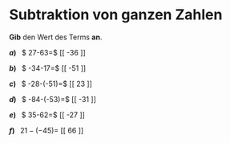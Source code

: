 <!--
version:  0.0.1

language: de

@style
main > *:not(:last-child) {
  margin-bottom: 3rem;
}

input {
    text-align: center;
}

.flex-container {
    display: flex;
    flex-wrap: wrap;
    align-items: stretch;
    gap: 20px;
}

.flex-child {
    flex: 1;
    min-width: 350px;
    margin-right: 20px;
}

@media (max-width: 400px) {
    .flex-child {
        flex: 100%;
        margin-right: 0;
    }
}
@end

formula: \carry   \textcolor{red}{\scriptsize #1}
formula: \digit   \rlap{\carry{#1}}\phantom{#2}#2
formula: \permil  \text{‰}

import: https://raw.githubusercontent.com/LiaTemplates/Tikz-Jax/main/README.md

script: https://cdn.jsdelivr.net/gh/LiaTemplates/Tikz-Jax@main/dist/index.js


tags: Subtraktion, Negative Zahlen, sehr leicht, sehr niedrig, Angeben

comment: Subtrahiere ganze Zahlen im Kopf.

author: Martin Lommatzsch

-->




# Subtraktion von ganzen Zahlen

**Gib** den Wert des Terms **an**.

<section class="flex-container">

<div class="flex-child">

__$a)\;\;$__ $ 27-63=$ [[  -36  ]]

</div> 
<div class="flex-child">

__$b)\;\;$__ $ -34-17=$ [[  -51  ]]

</div> 
<div class="flex-child">

__$c)\;\;$__ $ -28-(-51)=$ [[  23  ]]

</div> 
<div class="flex-child">

__$d)\;\;$__ $ -84-(-53)=$ [[  -31  ]]

</div> 
<div class="flex-child">

__$e)\;\;$__ $ 35-62=$ [[  -27  ]]

</div> 
<div class="flex-child">

__$f)\;\;$__ $21-(-45) =$ [[  66  ]]

</div> 
</section>





